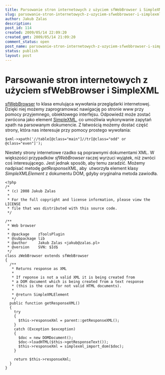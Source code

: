 ```yaml
---
title: Parsowanie stron internetowych z użyciem sfWebBrowser i SimpleXML
slug: parsowanie-stron-internetowych-z-uzyciem-sfwebbrowser-i-simplexml
author: Jakub Zalas
description: 
post_id: 114
created: 2009/05/14 22:09:20
created_gmt: 2009/05/14 21:09:20
comment_status: open
post_name: parsowanie-stron-internetowych-z-uzyciem-sfwebbrowser-i-simplexml
status: publish
layout: post
---
```


<!--sfWebBrowser to klasa emulująca wywołania przeglądarki internetwej. Dzięki niej możemy zaprogramować nawigację po stronie www przy pomocy przyjemnego, obiektowego interfejsu. Odpowiedź może zostać zwrócona jako element SimpleXML, co umożliwia wykonywanie zapytań xpath na parsowanym dokumencie. Niestety strony www rzadko są poprawnymi dokumentami XML. W większości przypadków sfWebBrowser raczej wyrzuci wyjątek, niż zwróci coś interesującego. Jest jednak sposób, aby temu zaradzić.-->

# Parsowanie stron internetowych z użyciem sfWebBrowser i SimpleXML

[sfWebBrowser](http://www.symfony-project.org/plugins/sfWebBrowserPlugin) to klasa emulująca wywołania przeglądarki internetowej. Dzięki niej możemy zaprogramować nawigację po stronie www przy pomocy przyjemnego, obiektowego interfejsu. Odpowiedź może zostać zwrócona jako element [SimpleXML](http://pl2.php.net/simplexml), co umożliwia wykonywanie zapytań xpath na parsowanym dokumencie. Z łatwością możemy dostać część strony, która nas interesuje przy pomocy prostego wywołania: 
    
    
    $xml->xpath('//table[@class="main"]//tr[@class="odd" or @class="even"]');

Niestety strony internetowe rzadko są poprawnymi dokumentami XML. W większości przypadków _sfWebBrowser_ raczej wyrzuci wyjątek, niż zwróci coś interesującego. Jest jednak sposób, aby temu zaradzić. Możemy nadpisać metodę _getResponseXML_, aby  utworzyła element klasy _SimpleXMLElement_ z dokumentu DOM, gdyby oryginalna metoda zawiodła. 
    
    
    <?php
    /*
     * (c) 2008 Jakub Zalas
     *
     * For the full copyright and license information, please view the LICENSE
     * file that was distributed with this source code.
     */
    
    /**
     * Web browser
     *
     * @package    zToolsPlugin
     * @subpackage lib
     * @author     Jakub Zalas <jakub@zalas.pl>
     * @version    SVN: $Id$
     */
    class zWebBrowser extends sfWebBrowser
    {
      /**
       * Returns response as XML
       *
       * If reponse is not a valid XML it is being created from
       * a DOM document which is being created from a text response
       * (this is the case for not valid HTML documents).
       *
       * @return SimpleXMLElement
       */
      public function getResponseXML()
      {
        try
        {
          $this->responseXml = parent::getResponseXML();
        }
        catch (Exception $exception)
        {
          $doc = new DOMDocument();
          $doc->loadHTML($this->getResponseText());
          $this->responseXml = simplexml_import_dom($doc);
        }
    
        return $this->responseXml;
      }
    }
